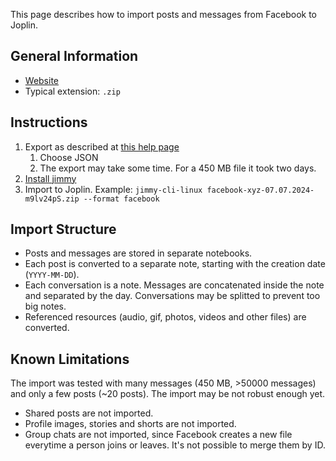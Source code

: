This page describes how to import posts and messages from Facebook to Joplin.

## General Information

- [Website](https://www.facebook.com/)
- Typical extension: `.zip`

## Instructions

1. Export as described at [this help page](https://www.facebook.com/help/212802592074644/)
    1. Choose JSON
    2. The export may take some time. For a 450 MB file it took two days.
2. [Install jimmy](../index.md#installation)
3. Import to Joplin. Example: `jimmy-cli-linux facebook-xyz-07.07.2024-m9lv24pS.zip --format facebook`

## Import Structure

- Posts and messages are stored in separate notebooks.
- Each post is converted to a separate note, starting with the creation date (`YYYY-MM-DD`).
- Each conversation is a note. Messages are concatenated inside the note and separated by the day. Conversations may be splitted to prevent too big notes.
- Referenced resources (audio, gif, photos, videos and other files) are converted.

## Known Limitations

The import was tested with many messages (450 MB, >50000 messages) and only a few posts (~20 posts). The import may be not robust enough yet.

- Shared posts are not imported.
- Profile images, stories and shorts are not imported.
- Group chats are not imported, since Facebook creates a new file everytime a person joins or leaves. It's not possible to merge them by ID.
